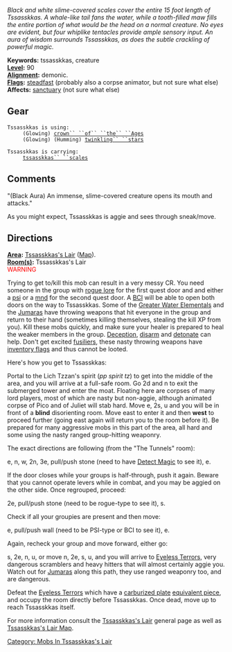 *Black and white slime-covered scales cover the entire 15 foot length of
Tssasskkas. A whale-like tail fans the water, while a tooth-filled maw
fills the entire portion of what would be the head on a normal creature.
No eyes are evident, but four whiplike tentacles provide ample sensory
input. An aura of wisdom surrounds Tssasskkas, as does the subtle
crackling of powerful magic.*

**Keywords:** tssasskkas, creature  
**[Level](Level "wikilink"):** 90  
**[Alignment](Alignment "wikilink"):** demonic.  
**[Flags](:Category:_Mob_Types "wikilink"):**
[steadfast](Sentinel_Mobs "wikilink") (probably also a corpse animator,
but not sure what else)  
**Affects:** [sanctuary](Sanctuary "wikilink") (not sure what else)  

## Gear

`Tssasskkas is using:`  
<worn on head>`     (Glowing) `[`crown`` ``of`` ``the`` ``Ages`](Crown_Of_The_Ages "wikilink")  
<worn about body>`     (Glowing) (Humming) `[`twinkling`` ``stars`](Twinkling_Stars "wikilink")

`Tssasskkas is carrying:`  
`     `[`tssasskkas`` ``scales`](Tssasskkas_Scales "wikilink")

## Comments

"(Black Aura) An immense, slime-covered creature opens its mouth and
attacks."

As you might expect, Tssasskkas is aggie and sees through sneak/move.

## Directions

**[Area](:Category:_Areas "wikilink"):** [ Tssasskkas's
Lair](:Category:_Tssasskkas's_Lair "wikilink")
([Map](Tssasskkas's_Lair_Map "wikilink")).  
**[Room(s)](:Category:_Rooms "wikilink"):** Tssasskkas's Lair  
<font color="red">WARNING</font>

Trying to get to/kill this mob can result in a very messy CR. You need
someone in the group with [rogue lore](Rogue_Lore "wikilink") for the
first quest door and and either a
[psi](:Category:Psionicists "wikilink") or a
[mnd](:Category:Mindbenders "wikilink") for the second quest door. A
[BCI](:Category:Black_Circle_Initiates "wikilink") will be able to open
both doors on the way to Tssasskkas. Some of the [Greater Water
Elementals](Greater_Water_Elementals "wikilink") and the
[Jumaras](Jumara "wikilink") have throwing weapons that hit everyone in
the group and return to their hand (sometimes killing themselves,
stealing the kill XP from you). Kill these mobs quickly, and make sure
your healer is prepared to heal the weaker members in the group.
[Deception](Deception "wikilink"), [disarm](Disarm "wikilink") and
[detonate](Detonate "wikilink") can help. Don't get excited
[fusiliers](:Category:Fusiliers "wikilink"), these nasty throwing
weapons have [inventory flags](Inventory_Flag "wikilink") and thus
cannot be looted.

Here's how you get to Tssasskkas:

Portal to the Lich Tzzan's spirit (*pp spirit tz*) to get into the
middle of the area, and you will arrive at a full-safe room. Go 2d and n
to exit the submerged tower and enter the moat. Floating here are
corpses of many lord players, most of which are nasty but non-aggie,
although animated corpse of Pico and of Juliet will stab hard. Move e,
2s, u and you will be in front of a **blind** disorienting room. Move
east to enter it and then **west** to proceed further (going east again
will return you to the room before it). Be prepared for many aggressive
mobs in this part of the area, all hard and some using the nasty ranged
group-hitting weaponry.

The exact directions are following (from the "The Tunnels" room):

e, n, w, 2n, 3e, pull/push stone (need to have [Detect
Magic](Detect_Magic "wikilink") to see it), e.

If the door closes while your groups is half-through, push it again.
Beware that you cannot operate levers while in combat, and you may be
aggied on the other side. Once regrouped, proceed:

2e, pull/push stone (need to be rogue-type to see it), s.

Check if all your groupies are present and then move:

e, pull/push wall (need to be PSI-type or BCI to see it), e.

Again, recheck your group and move forward, either go:

s, 2e, n, u, or move n, 2e, s, u, and you will arrive to [Eyeless
Terrors](Eyeless_Terror "wikilink"), very dangerous scramblers and heavy
hitters that will almost certainly aggie you. Watch out for
[Jumaras](Jumara "wikilink") along this path, they use ranged weaponry
too, and are dangerous.

Defeat the [Eyeless Terrors](Eyeless_Terror "wikilink") which have a
[carburized plate](Carburized_Steel_Plate_Armor "wikilink") [equivalent
piece](Jumara_Scale_Armor "wikilink"), and occupy the room directly
before Tssasskkas. Once dead, move up to reach Tssasskkas itself.

For more information consult the [Tssasskkas's
Lair](:Category:Tssasskkas's_Lair "wikilink") general page as well as
[Tssasskkas's Lair Map](Tssasskkas's_Lair_Map "wikilink").

[Category: Mobs In Tssasskkas's
Lair](Category:_Mobs_In_Tssasskkas's_Lair "wikilink")
